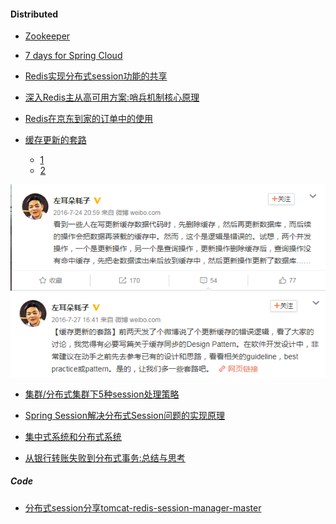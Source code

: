 #### Distributed

- [Zookeeper](http://blog.csdn.net/tlk20071/article/details/77145755)

- [7 days for Spring Cloud](http://www.cnblogs.com/skyblog/p/5127690.html)

- [Redis实现分布式session功能的共享](http://blog.csdn.net/fengshizty/article/details/50578639)

- [深入Redis主从高可用方案:哨兵机制核心原理](https://mp.weixin.qq.com/s?__biz=MzIzMDk2ODA2NQ==&mid=2247484245&idx=1&sn=5905ef3947a1dad4072b7115851c0c46&chksm=e8aa1d3bdfdd942d7c43a0662b0acc91cdad88514ee6334e01167885b43db138503ef8ecf7ff&mpshare=1&scene=1&srcid=1124FxBH9AgyPYp3m01l4oYM#rd)

- [Redis在京东到家的订单中的使用](https://juejin.im/entry/598c0700f265da3e2c70fa83)

- [缓存更新的套路](https://coolshell.cn/articles/17416.html)
	- [1](https://weibo.com/1401880315/E0mCVzY0Q?type=comment)
	- [2](https://weibo.com/1401880315/E0NdXzA9C?type=comment#_rnd1513298499852)

![](https://github.com/Zychaowill/ImgStore/blob/master/Distributed/before%20cache.bmp)
![](https://github.com/Zychaowill/ImgStore/blob/master/Distributed/cache.bmp)

- [集群/分布式集群下5种session处理策略](http://blog.csdn.net/woaigaolaoshi/article/details/50902010)

- [Spring Session解决分布式Session问题的实现原理](http://blog.csdn.net/xlgen157387/article/details/60321984)

- [集中式系统和分布式系统](http://www.cnblogs.com/quchunhui/p/7691615.html)

- [从银行转账失败到分布式事务:总结与思考](http://www.cnblogs.com/xybaby/p/7465816.html?hmsr=toutiao.io&utm_medium=toutiao.io&utm_source=toutiao.io)

##### Code

- [分布式session分享tomcat-redis-session-manager-master](http://download.csdn.net/download/fengshizty/9417242)